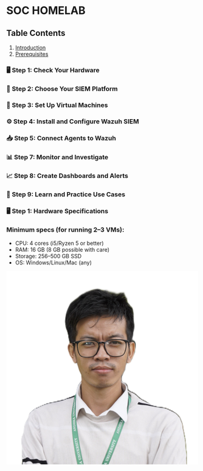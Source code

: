 # SOC HOMELAB

## Table Contents
1. [Introduction](#introduction)
2. [Prerequisites](#prerequisites)
### 🖥️ Step 1: Check Your Hardware
### 🧱 Step 2: Choose Your SIEM Platform
### 🔧 Step 3: Set Up Virtual Machines
### ⚙️ Step 4: Install and Configure Wazuh SIEM
### 📥 Step 5: Connect Agents to Wazuh
### 📊 Step 7: Monitor and Investigate
### 📈 Step 8: Create Dashboards and Alerts
### 🧪 Step 9: Learn and Practice Use Cases

### 🖥️ Step 1: Hardware Specifications
### Minimum specs (for running 2–3 VMs):
- CPU: 4 cores (i5/Ryzen 5 or better)
- RAM: 16 GB (8 GB possible with care)
- Storage: 256–500 GB SSD
- OS: Windows/Linux/Mac (any)

![image](https://raw.githubusercontent.com/NATTOMR/SOCHomeLab/refs/heads/main/pass-size%20photograph.JPG)
